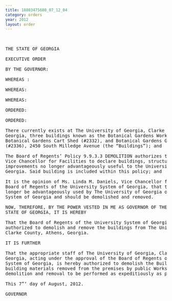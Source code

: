 ```yaml
---
title: 18803475608_07_12_04
category: orders
year: 2012
layout: order
---
```


<pre> 

THE STATE OF GEORGIA

EXECUTIVE ORDER

BY THE GOVERNOR:

WHEREAS :

WHEREAS:

WHEREAS:

ORDERED:

ORDERED:

There currently exists at The University of Georgia, Clarke County, Athens,
Georgia, three buildings known as the Botanical Gardens Workshop (#2326),
Botanical Gardens Cart Shed (#2332), and Botanical Gardens Greenhouse
(#2336), 2450 South Milledge Avenue (the “Buildings”); and

The Board of Regents’ Policy 9.9.3.3 DEMOLITION authorizes the Chancellor or
Vice Chancellor for Facilities to declare buildings, structures and other
improvements no longer advantageously useful to the University System of
Georgia. Said building is included within this policy; and

It is the opinion of Ms. Linda M. Daniels, Vice Chancellor for Facilities of the
Board of Regents of the University System of Georgia, that the Building can no
longer be advantageously used by The University of Georgia or the University
System of Georgia and should be demolished and removed.

NOW, THEREFORE, BY THE POWER VESTED IN ME AS GOVERNOR OF THE
STATE OF GEORGIA, IT IS HEREBY

That the Board of Regents of the University System of Georgia is hereby
authorized to demolish and remove the buildings from The University of Georgia,
Clarke County, Athens, Georgia.

IT IS FURTHER

That the appropriate staff of The University of Georgia, Clarke County, Athens,
Georgia, acting under the approval of the Board of Regents of the University
System of Georgia, is hereby authorized to demolish the Buildings and to have all
building materials removed from the premises by public Works contract; all said
demolition and removal to be performed as expeditiously as possible.

This 7”‘ day of August, 2012.

GOVERNOR

</pre>
